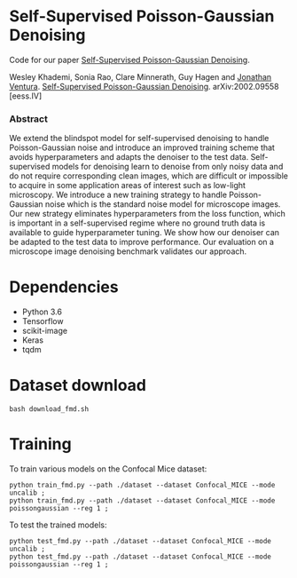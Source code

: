 # Self-Supervised Poisson-Gaussian Denoising

Code for our paper [Self-Supervised Poisson-Gaussian Denoising](http://arxiv.org/abs/2002.09558).

Wesley Khademi, Sonia Rao, Clare Minnerath, Guy Hagen and [Jonathan Ventura](https://jonathanventura.github.io).  [Self-Supervised Poisson-Gaussian Denoising](http://arxiv.org/abs/2002.09558).  arXiv:2002.09558 [eess.IV]



### Abstract

We extend the blindspot model for self-supervised denoising to handle Poisson-Gaussian noise and introduce an improved training scheme that avoids hyperparameters and adapts the denoiser to the test data. Self-supervised models for denoising learn to denoise from only noisy data and do not require corresponding clean images, which are difficult or impossible to acquire in some application areas of interest such as low-light microscopy. We introduce a new training strategy to handle Poisson-Gaussian noise which is the standard noise model for microscope images. Our new strategy eliminates hyperparameters from the loss function, which is important in a self-supervised regime where no ground truth data is available to guide hyperparameter tuning. We show how our denoiser can be adapted to the test data to improve performance. Our evaluation on a microscope image denoising benchmark validates our approach.

# Dependencies

* Python 3.6
* Tensorflow
* scikit-image
* Keras
* tqdm

# Dataset download

    bash download_fmd.sh

# Training

To train various models on the Confocal Mice dataset:

    python train_fmd.py --path ./dataset --dataset Confocal_MICE --mode uncalib ;
    python train_fmd.py --path ./dataset --dataset Confocal_MICE --mode poissongaussian --reg 1 ;

To test the trained models:

    python test_fmd.py --path ./dataset --dataset Confocal_MICE --mode uncalib ; 
    python test_fmd.py --path ./dataset --dataset Confocal_MICE --mode poissongaussian --reg 1 ; 

